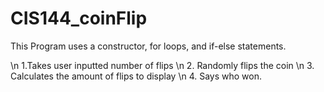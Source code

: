 # CIS144_coinFlip

This Program uses a constructor, for loops, and if-else statements.

\n 1.Takes user inputted number of flips
\n 2. Randomly flips the coin
\n 3. Calculates the amount of flips to display
\n 4. Says who won.
